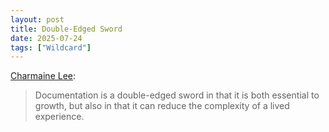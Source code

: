 ```yaml
---
layout: post
title: Double-Edged Sword
date: 2025-07-24
tags: ["Wildcard"]
---
```


[Charmaine Lee](https://archive.wetink.org/archive-01/reflections-on-building-a-personal-language):

> Documentation is a double-edged sword in that it is both essential to growth, but also in that it can reduce the complexity of a lived experience.
